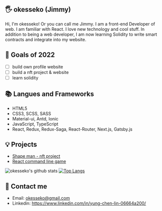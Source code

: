 ## 🖐 okesseko (Jimmy)

Hi, I'm okesseko! Or you can call me Jimmy.
I am a front-end Developer of web. I am familiar with React.
I love new technology and cool stuff.
In addition to being a web developer, I am now learning Solidity to write smart contracts and integrate into my website.

## 🔭 Goals of 2022

- [ ] build own profile website
- [ ] build a nft project & website
- [ ] learn solidity

## 📚 Langues and Frameworks
- HTML5
- CSS3, SCSS, SASS
- Material-ui, Antd, Ionic
- JavaScript, TypeScript
- React, Redux, Redux-Saga, React-Router, Next.js, Gatsby.js

## 💡 Projects
- [Shape man - nft project](https://github.com/okesseko/shape-man)
- [React command line game](https://github.com/okesseko/react-command-line-game)


![okesseko's github stats](https://github-readme-stats.vercel.app/api?username=okesseko&show_icons=true&theme=radical)
[![Top Langs](https://github-readme-stats.vercel.app/api/top-langs/?username=okesseko&layout=compact)](https://github.com/anuraghazra/github-readme-stats)

## 🔗 Contact me
- Email: okesseko@gmail.com
- Linkedin: https://www.linkedin.com/in/yung-chen-lin-06664a200/


